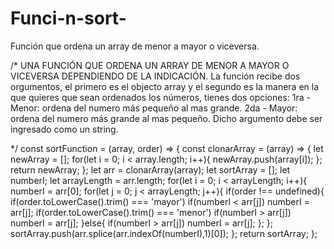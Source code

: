 # Funci-n-sort-
Función que ordena un array de menor a mayor o viceversa.

/*
UNA FUNCIÓN QUE ORDENA UN ARRAY DE MENOR A MAYOR O VICEVERSA DEPENDIENDO DE LA 
INDICACIÓN.
La función recibe dos orgumentos, el primero es el objecto array y el segundo
es la manera en la que quieres que sean ordenados los números, tienes dos 
opciones:
1ra - Menor: ordena del numero más pequeño al mas grande.
2da - Mayor: ordena del numero más grande al mas pequeño.
Dicho argumento debe ser ingresado como un string.

*/
const sortFunction = (array, order) => {
    const clonarArray = (array) => {
        let newArray = [];
        for(let i = 0; i < array.length; i++){
            newArray.push(array[i]);
        };
        return newArray;
    };
    let arr = clonarArray(array);
    let sortArray = [];
    let numberI;
    let arrayLength = arr.length;
    for(let i = 0; i < arrayLength; i++){
        numberI = arr[0];
        for(let j = 0; j < arrayLength; j++){
            if(order !== undefined){
                if(order.toLowerCase().trim() === 'mayor') if(numberI < arr[j]) numberI = arr[j];
                if(order.toLowerCase().trim() === 'menor') if(numberI > arr[j]) numberI = arr[j];
            }else{
                if(numberI > arr[j]) numberI = arr[j];
            };
        };
        sortArray.push(arr.splice(arr.indexOf(numberI),1)[0]);
    };
    return sortArray;
};
